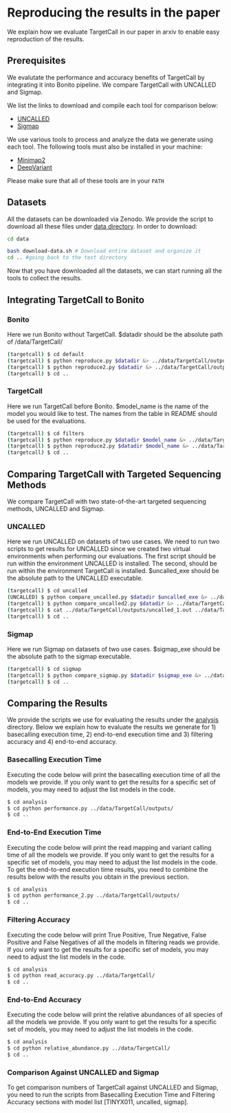 # Reproducing the results in the paper

We explain how we evaluate TargetCall in our paper in arxiv to enable easy reproduction of the results.

## Prerequisites

We evalutate the performance and accuracy benefits of TargetCall by integrating it into Bonito pipeline. We compare TargetCall with UNCALLED and Sigmap.

We list the links to download and compile each tool for comparison below:

* [UNCALLED](https://github.com/skovaka/UNCALLED)
* [Sigmap](https://github.com/haowenz/sigmap)

We use various tools to process and analyze the data we generate using each tool. The following tools must also be installed in your machine:

* [Minimap2](https://github.com/lh3/minimap2)
* [DeepVariant](https://github.com/google/deepvariant/blob/r1.4/docs/deepvariant-quick-start.md)

Please make sure that all of these tools are in your `PATH`

## Datasets

All the datasets can be downloaded via Zenodo. We provide the script to download all these files under [data directory](./data/). In order to download:

```bash
cd data

bash download-data.sh # Download entire dataset and organize it
cd .. #going back to the test directory
```

Now that you have downloaded all the datasets, we can start running all the tools to collect the results.

## Integrating TargetCall to Bonito

### Bonito

Here we run Bonito without TargetCall. $datadir should be the absolute path of /data/TargetCall/

```bash
(targetcall) $ cd default
(targetcall) $ python reproduce.py $datadir &> ../data/TargetCall/outputs/default.out
(targetcall) $ python reproduce2.py $datadir &> ../data/TargetCall/outputs/default_2.out
(targetcall) $ cd ..
```

### TargetCall

Here we run TargetCall before Bonito. $model_name is the name of the model you would like to test. The names from the table in README should be used for the evaluations.

```bash
(targetcall) $ cd filters
(targetcall) $ python reproduce.py $datadir $model_name &> ../data/TargetCall/outputs/$model_name.out
(targetcall) $ python reproduce2.py $datadir $model_name &> ../data/TargetCall/outputs/$model_name_2.out
(targetcall) $ cd ..
```

## Comparing TargetCall with Targeted Sequencing Methods

We compare TargetCall with two state-of-the-art targeted sequencing methods, UNCALLED and Sigmap.

### UNCALLED

Here we run UNCALLED on datasets of two use cases. We need to run two scripts to get results for UNCALLED since we created two virtual environments when performing our evaluations. The first script should be run within the environment UNCALLED is installed. The second, should be run within the environment TargetCall is installed. $uncalled_exe should be the absolute path to the UNCALLED executable.

```bash
(targetcall) $ cd uncalled 
(UNCALLED) $ python compare_uncalled.py $datadir $uncalled_exe &> ../data/TargetCall/outputs/uncalled_1.out
(targetcall) $ python compare_uncalled2.py $datadir &> ../data/TargetCall/outputs/uncalled_2.out
(targetcall) $ cat ../data/TargetCall/outputs/uncalled_1.out ../data/TargetCall/outputs/uncalled_2.out > ../data/TargetCall/outputs/uncalled.out
(targetcall) $ cd ..
```

### Sigmap

Here we run Sigmap on datasets of two use cases. $sigmap_exe should be the absolute path to the sigmap executable.

```bash
(targetcall) $ cd sigmap 
(targetcall) $ python compare_sigmap.py $datadir $sigmap_exe &> ../data/TargetCall/outputs/sigmap.out
(targetcall) $ cd ..
```


## Comparing the Results

We provide the scripts we use for evaluating the results under the [analysis](./analysis/) directory. Below we explain how to evaluate the results we generate for 1) basecalling execution time, 2) end-to-end execution time and 3) filtering accuracy and 4) end-to-end accuracy.

### Basecalling Execution Time

Executing the code below will print the basecalling execution time of all the models we provide. If you only want to get the results for a specific set of models, you may need to adjust the list models in the code. 

```bash
$ cd analysis
$ cd python performance.py ../data/TargetCall/outputs/
$ cd ..
```

### End-to-End Execution Time

Executing the code below will print the read mapping and variant calling time of all the models we provide. If you only want to get the results for a specific set of models, you may need to adjust the list models in the code. To get the end-to-end execution time results, you need to combine the results below with the results you obtain in the previous section.

```bash
$ cd analysis
$ cd python performance_2.py ../data/TargetCall/outputs/
$ cd ..
```

### Filtering Accuracy

Executing the code below will print True Positive, True Negative, False Positive and False Negatives of all the models in filtering reads we provide. If you only want to get the results for a specific set of models, you may need to adjust the list models in the code. 

```bash
$ cd analysis
$ cd python read_accuracy.py ../data/TargetCall/
$ cd ..
```

### End-to-End Accuracy

Executing the code below will print the relative abundances of all species of all the models we provide. If you only want to get the results for a specific set of models, you may need to adjust the list models in the code. 

```bash
$ cd analysis
$ cd python relative_abundance.py ../data/TargetCall/
$ cd ..
```

### Comparison Against UNCALLED and Sigmap

To get comparison numbers of TargetCall against UNCALLED and Sigmap, you need to run the scripts from Basecalling Execution Time and Filtering Accuracy sections with model list [TINYX011, uncalled, sigmap].

